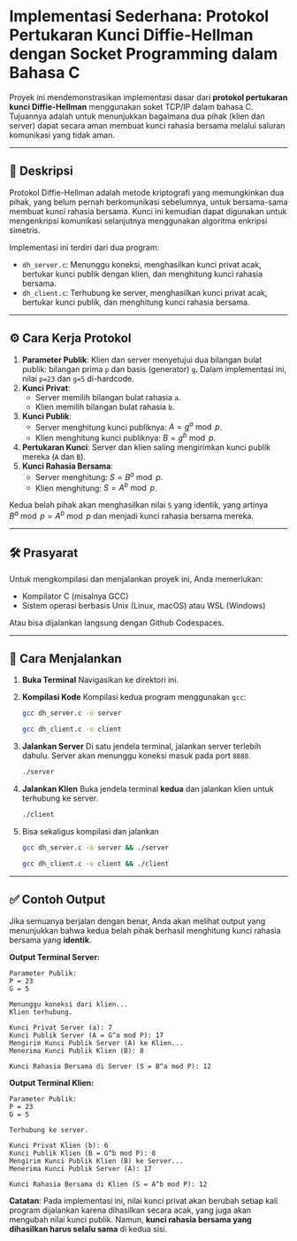 # Implementasi Sederhana: Protokol Pertukaran Kunci Diffie-Hellman dengan Socket Programming dalam Bahasa C

Proyek ini mendemonstrasikan implementasi dasar dari **protokol pertukaran kunci Diffie-Hellman** menggunakan soket TCP/IP dalam bahasa C. Tujuannya adalah untuk menunjukkan bagaimana dua pihak (klien dan server) dapat secara aman membuat kunci rahasia bersama melalui saluran komunikasi yang tidak aman.

-----

## 📜 Deskripsi

Protokol Diffie-Hellman adalah metode kriptografi yang memungkinkan dua pihak, yang belum pernah berkomunikasi sebelumnya, untuk bersama-sama membuat kunci rahasia bersama. Kunci ini kemudian dapat digunakan untuk mengenkripsi komunikasi selanjutnya menggunakan algoritma enkripsi simetris.

Implementasi ini terdiri dari dua program:

  * `dh_server.c`: Menunggu koneksi, menghasilkan kunci privat acak, bertukar kunci publik dengan klien, dan menghitung kunci rahasia bersama.
  * `dh_client.c`: Terhubung ke server, menghasilkan kunci privat acak, bertukar kunci publik, dan menghitung kunci rahasia bersama.

-----

## ⚙️ Cara Kerja Protokol

1.  **Parameter Publik**: Klien dan server menyetujui dua bilangan bulat publik: bilangan prima `p` dan basis (generator) `g`. Dalam implementasi ini, nilai `p=23` dan `g=5` di-hardcode.
2.  **Kunci Privat**:
      * Server memilih bilangan bulat rahasia `a`.
      * Klien memilih bilangan bulat rahasia `b`.
3.  **Kunci Publik**:
      * Server menghitung kunci publiknya: $A = g^a \bmod p$.
      * Klien menghitung kunci publiknya: $B = g^b \bmod p$.
4.  **Pertukaran Kunci**: Server dan klien saling mengirimkan kunci publik mereka (`A` dan `B`).
5.  **Kunci Rahasia Bersama**:
      * Server menghitung: $S = B^a \bmod p$.
      * Klien menghitung: $S = A^b \bmod p$.

Kedua belah pihak akan menghasilkan nilai `S` yang identik, yang artinya $B^a \bmod p = A^b \bmod p$ dan menjadi kunci rahasia bersama mereka.

-----

## 🛠️ Prasyarat

Untuk mengkompilasi dan menjalankan proyek ini, Anda memerlukan:

  * Kompilator C (misalnya GCC)
  * Sistem operasi berbasis Unix (Linux, macOS) atau WSL (Windows)

Atau bisa dijalankan langsung dengan Github Codespaces.

-----

## 🚀 Cara Menjalankan

1.  **Buka Terminal**
    Navigasikan ke direktori ini.

2.  **Kompilasi Kode**
    Kompilasi kedua program menggunakan `gcc`:

    ```bash
    gcc dh_server.c -o server
    ```
    ```bash
    gcc dh_client.c -o client
    ```

3.  **Jalankan Server**
    Di satu jendela terminal, jalankan server terlebih dahulu. Server akan menunggu koneksi masuk pada port `8888`.

    ```bash
    ./server
    ```

4.  **Jalankan Klien**
    Buka jendela terminal **kedua** dan jalankan klien untuk terhubung ke server.

    ```bash
    ./client
    ```

5. Bisa sekaligus kompilasi dan jalankan
    ```bash
    gcc dh_server.c -o server && ./server
    ```
    ```bash
    gcc dh_client.c -o client && ./client
    ```

-----

## ✅ Contoh Output

Jika semuanya berjalan dengan benar, Anda akan melihat output yang menunjukkan bahwa kedua belah pihak berhasil menghitung kunci rahasia bersama yang **identik**.

**Output Terminal Server:**

```
Parameter Publik:
P = 23
G = 5

Menunggu koneksi dari klien...
Klien terhubung.

Kunci Privat Server (a): 7
Kunci Publik Server (A = G^a mod P): 17
Mengirim Kunci Publik Server (A) ke Klien...
Menerima Kunci Publik Klien (B): 8

Kunci Rahasia Bersama di Server (S = B^a mod P): 12
```

**Output Terminal Klien:**

```
Parameter Publik:
P = 23
G = 5

Terhubung ke server.

Kunci Privat Klien (b): 6
Kunci Publik Klien (B = G^b mod P): 8
Mengirim Kunci Publik Klien (B) ke Server...
Menerima Kunci Publik Server (A): 17

Kunci Rahasia Bersama di Klien (S = A^b mod P): 12
```

**Catatan**: Pada implementasi ini, nilai kunci privat akan berubah setiap kali program dijalankan karena dihasilkan secara acak, yang juga akan mengubah nilai kunci publik. Namun, **kunci rahasia bersama yang dihasilkan harus selalu sama** di kedua sisi.
